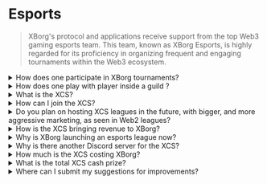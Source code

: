 # Esports

> XBorg's protocol and applications receive support from the top Web3 gaming esports team. This team, known as XBorg Esports, is highly regarded for its proficiency in organizing frequent and engaging tournaments within the Web3 ecosystem.

<details>

<summary>How does one participate in XBorg tournaments?</summary>

Anyone can attend our tournaments. Most tournaments will be hosted on Community Gaming.

</details>

<details>

<summary>How does one play with player inside a guild ?</summary>

You can find players of our clan on our [Discord ](https://discord.com/invite/xborg)server. Start by selecting relevant roles and then head to the appropriate gaming channels. There are always players excited to join in on the action. To join our competitive clans, seniority, and skills are required.

</details>

<details>

<summary>What is the XCS?</summary>

The Xtream Championship Series (XCS) was the first-ever multi-game esports league in Web3 with a **$100,000** cash prize. To learn more about the XCS, please visit [https://www.xborg.com/xtreme-championship-series](https://www.xborg.com/xtreme-championship-series).

</details>

<details>

<summary>How can I join the XCS?</summary>

The XCS-tournament has finished. But there is more to come. Stay tuned!

</details>

<details>

<summary>Do you plan on hosting XCS leagues in the future, with bigger, and more aggressive marketing, as seen in Web2 leagues?</summary>

Indeed, our team is currently crafting a meticulously designed league that will encompass a significantly broader scope, featuring participation from many traditional esports teams and players. The planned launch date for this initiative is set for the year 2024.

</details>

<details>

<summary>How is the XCS bringing revenue to XBorg?</summary>

Via sponsorship. The total revenues derived from the league are equal to **$300,000**.

</details>

<details>

<summary>Why is XBorg launching an esports league now?</summary>

This growth mechanism is a powerful tool for bolstering our product and expanding our community. Notably, it also contributes to heightening awareness and exposure of Web3 players and fans, underscoring the benefits and opportunities presented by this innovative technological domain.

</details>

<details>

<summary>Why is there another Discord server for the XCS?</summary>

To streamline and expedite the overall experience, we have considered the diverse preferences and priorities of the XBorg community. In recognition that some community members may not wish to participate in the XCS, and vice versa, we have implemented measures to ensure greater flexibility and autonomy.

</details>

<details>

<summary>How much is the XCS costing XBorg?</summary>

The XCS is a profitable event thanks to our partners and sponsors. We can't highlight the exact profit amount.

</details>

<details>

<summary>What is the total XCS cash prize?</summary>

The total cash prize is **$100,000**, distributed over **five games**.

</details>

<details>

<summary>Where can I submit my suggestions for improvements?</summary>

We sincerely appreciate feedback, and you can submit any comments and improvements directly on our [Discord server](https://discord.gg/xborg). Our team and moderators are always available to assist.

</details>
